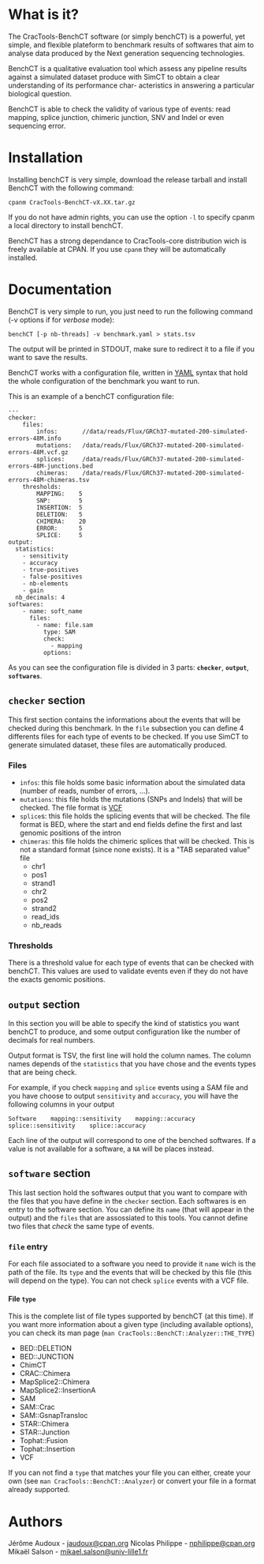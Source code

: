 What is it?
==========
The CracTools-BenchCT software (or simply benchCT) is a powerful, yet simple,
and flexible plateform to benchmark results of softwares that aim to analyse
data produced by the Next generation sequencing technologies.

BenchCT is a qualitative evaluation tool which assess any pipeline results against
a simulated dataset produce with SimCT to obtain a clear understanding of its performance char-
acteristics in answering a particular biological question.

BenchCT is able to check the validity of various type of events: read mapping, splice junction, chimeric junction, SNV and Indel
or even sequencing error.


Installation
============
Installing benchCT is very simple, download the release tarball and install BenchCT
with the following command:

    cpanm CracTools-BenchCT-vX.XX.tar.gz

If you do not have admin rights, you can use the option `-l` to specify cpanm a
local directory to install benchCT.

BenchCT has a strong dependance to CracTools-core distribution wich is freely
available at CPAN. If you use `cpanm` they will be automatically installed.

Documentation
=============
BenchCT is very simple to run, you just need to run the following command (-v options if for *verbose* mode):

    benchCT [-p nb-threads] -v benchmark.yaml > stats.tsv

The output will be printed in STDOUT, make sure to redirect it to a file if you want to save the results.

BenchCT works with a configuration file, written in
[YAML](http://www.yaml.org/) syntax that hold the whole configuration of the
benchmark you want to run.

This is an example of a benchCT configuration file:


    ---
    checker:
        files:
            infos:       //data/reads/Flux/GRCh37-mutated-200-simulated-errors-48M.info
            mutations:   /data/reads/Flux/GRCh37-mutated-200-simulated-errors-48M.vcf.gz
            splices:     /data/reads/Flux/GRCh37-mutated-200-simulated-errors-48M-junctions.bed
            chimeras:    /data/reads/Flux/GRCh37-mutated-200-simulated-errors-48M-chimeras.tsv
        thresholds:
            MAPPING:    5
            SNP:        5
            INSERTION:  5
            DELETION:   5
            CHIMERA:    20
            ERROR:      5
            SPLICE:     5
    output:
      statistics:
        - sensitivity
        - accuracy
        - true-positives
        - false-positives
        - nb-elements
        - gain
      nb_decimals: 4
    softwares:
        - name: soft_name
          files:
            - name: file.sam
              type: SAM
              check:
                - mapping
              options:

As you can see the configuration file is divided in 3 parts: **`checker`**,
**`output`**, **`softwares`**.

## `checker` section

This first section contains the informations about the
events that will be checked during this benchmark. In the `file` subsection you
can define 4 differents files for each type of events to be checked. If you use SimCT
to generate simulated dataset, these files are automatically produced.

### Files

- `infos`: this file holds some basic information about the simulated data (number of reads, number of errors, ...).
- `mutations`: this file holds the mutations (SNPs and Indels) that will be
  checked. The file format is
  [VCF](http://www.1000genomes.org/wiki/analysis/variant%20call%20format/vcf-variant-call-format-version-41)
- `splice`s: this file holds the splicing events that will be checked. The file
  format is BED, where the start and end fields define the first and last
  genomic positions of the intron
- `chimeras`: this file holds the chimeric splices that will be checked. This
  is not a standard format (since none exists). It is a "TAB separated value"
  file
    - chr1
    - pos1
    - strand1
    - chr2
    - pos2
    - strand2
    - read_ids
    - nb_reads

### Thresholds

There is a threshold value for each type of events that can be
checked with benchCT. This values are used to validate events even if they do
not have the exacts genomic positions.

## `output` section

In this section you will be able to specify the kind of statistics you want
benchCT to produce, and some output configuration like the number of decimals
for real numbers.

Output format is TSV, the first line will hold the column names. The column
names depends of the `statistics` that you have chose and the events types that
are being check.

For example, if you check `mapping` and `splice` events using a SAM file and
you have choose to output `sensitivity` and `accuracy`, you will have the
following columns in your output

    Software    mapping::sensitivity    mapping::accuracy    splice::sensitivity    splice::accuracy

Each line of the output will correspond to one of the benched softwares. If a
value is not available for a software, a `NA` will be places instead.

## `software` section

This last section hold the softwares output that you want
to compare with the files that you have define in the `checker` section.  Each
softwares is en entry to the software section. You can define its `name` (that
will appear in the output) and the `files` that are assossiated to this tools.
You cannot define two files that *check* the same type of events.

### `file` entry

For each file associated to a software you need to provide it
`name` wich is the path of the file. Its `type` and the events that will be
checked by this file (this will depend on the type). You can not check `splice`
events with a VCF file.

#### File `type`

This is the complete list of file types supported by benchCT
(at this time). If you want more information about a given type (including available options), you can check its man page (`man CracTools::BenchCT::Analyzer::THE_TYPE`)

- BED::DELETION
- BED::JUNCTION
- ChimCT
- CRAC::Chimera
- MapSplice2::Chimera
- MapSplice2::InsertionA
- SAM
- SAM::Crac
- SAM::GsnapTransloc
- STAR::Chimera
- STAR::Junction
- Tophat::Fusion
- Tophat::Insertion
- VCF

If you can not find a `type` that matches your file you can either, create your
own (see `man CracTools::BenchCT::Analyzer`) or convert your file in a
format already supported.

Authors
=======
Jérôme Audoux - jaudoux@cpan.org
Nicolas Philippe - nphilippe@cpan.org
Mikaël Salson - mikael.salson@univ-lille1.fr
